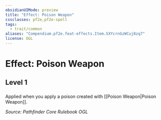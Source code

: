```yaml
---
obsidianUIMode: preview
title: "Effect: Poison Weapon"
cssclasses: pf2e,pf2e-spell
tags:
  - trait/common
aliases: "Compendium.pf2e.feat-effects.Item.SXYcrnGzWCuj8zq7"
license: OGL
---
```

# Effect: Poison Weapon
## Level 1
### 






Applied when you apply a poison created with [[Poison Weapon|Poison Weapon]].

*Source: Pathfinder Core Rulebook*
*OGL*